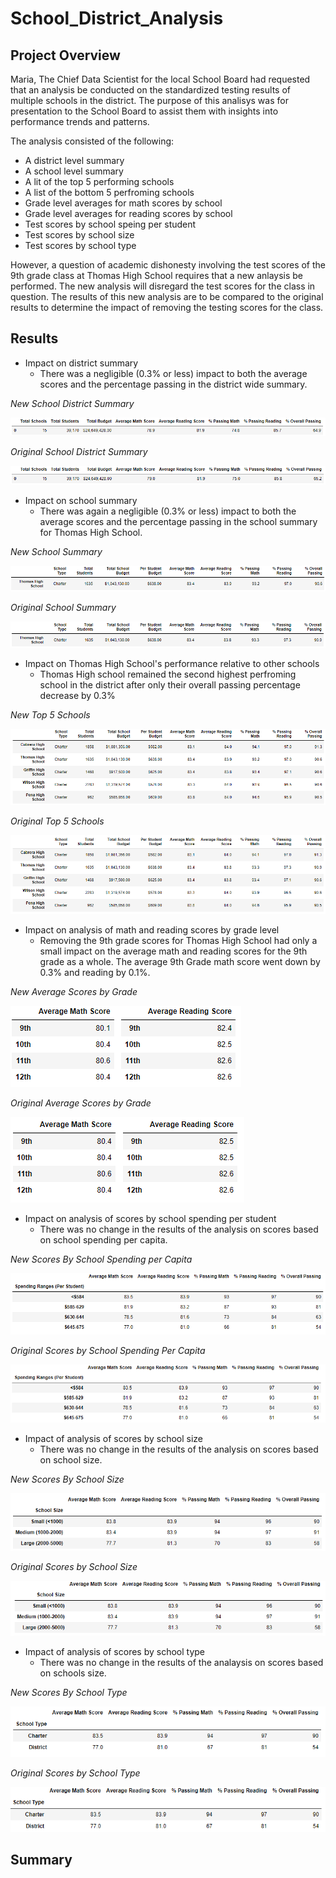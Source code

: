 # School_District_Analysis
## Project Overview
Maria, The Chief Data Scientist for the local School Board had requested that an analysis be conducted on the standardized testing results of multiple schools in the district. The purpose of this analisys was for presentation to the School Board to assist them with insights into performance trends and patterns. 

The analysis consisted of the following:
- A district level summary
- A school level summary
- A lit of the top 5 performing schools
- A list of the bottom 5 perfroming schools
- Grade level averages for math scores by school
- Grade level averages for reading scores by school
- Test scores by school speing per student
- Test scores by school size
- Test scores by school type
     
However, a question of academic dishonesty involving the test scores of the 9th grade class at Thomas High School requires that a new anlaysis be performed. The new analysis will disregard the test scores for the class in question. The results of this new analysis are to be compared to the original results to determine the impact of removing the testing scores for the class.

## Results

- Impact on district summary
     - There was a negligible (0.3% or less) impact to both the average scores and the percentage passing in the district wide summary.

*New School District Summary*
     
![New District Summary](./Resources/new_district_summary.png)

*Original School District Summary*
     
![Original District Summary](./Resources/original_district_summary.png)

- Impact on school summary
     - There was again a negligible (0.3% or less) impact to both the average scores and the percentage passing in the school summary for Thomas High School.

*New School Summary*

![New School Summary](./Resources/new_THS_school_summary.png)

*Original School Summary*

![Original School Summary](./Resources/original_THS_school_summary.png)

- Impact on Thomas High School's performance relative to other schools
     - Thomas High school remained the second highest perfroming school in the district after only their overall passing percentage decrease by 0.3%

*New Top 5 Schools*

![New Top 5 Schools](./Resources/new_top_five_schools.png)

*Original Top 5 Schools*

![Original Top 5 Schools](./Resources/original_top_five_schools.png)

- Impact on analysis of math and reading scores by grade level
     - Removing the 9th grade scores for Thomas High School had only a small impact on the average math and reading scores for the 9th grade as a whole. The average 9th Grade math score went down by 0.3% and reading by 0.1%.

*New Average Scores by Grade*

![New Average Scores by Grade](./Resources/new_average_scores_by_grade.png)

*Original Average Scores by Grade*

![Original Average Scores by Grade](./Resources/original_average_scores_by_grade.png)

- Impact on analysis of scores by school spending per student
     - There was no change in the results of the analysis on scores based on school spending per capita.
     
*New Scores By School Spending per Capita*

![New Scores By School Spending per Capita](./Resources/new_scores_by_school_spending.png)

*Original Scores by School Spending Per Capita*

![Original Scores By School Spending per Capita](./Resources/original_scores_by_school_spending.png)


- Impact of analysis of scores by school size
     - There was no change in the results of the analysis on scores based on school size.

*New Scores By School Size*

![New Scores By School Size](./Resources/new_scores_by_school_size.png)

*Original Scores by School Size*

![Original Scores By School Size](./Resources/original_scores_by_school_size.png)

- Impact of analysis of scores by school type
     - There was no change in the results of the analaysis on scores based on schools size.

*New Scores By School Type*

![New Scores By School Type](./Resources/new_scores_by_school_type.png)

*Original Scores by School Type*

![Original Scores By School Type](./Resources/original_scores_by_school_type.png)

## Summary
